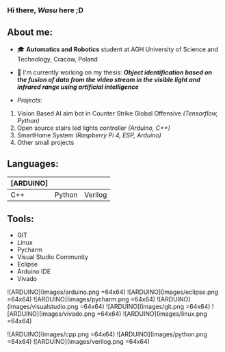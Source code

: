 ### Hi there, *Wasu* here ;D

## About me:
 - 🎓 **Automatics and Robotics** student at AGH University of Science and Technology, Cracow, Poland
 - 📝 I'm currently working on my thesis: 
 ***Object identification based on the fusion of data from the video stream in the visible light and infrared range using artificial intelligence***
 
 - *Projects*:
 1. Vision Based AI aim bot in Counter Strike Global Offensive *(Tensorflow, Python)*
 2. Open source stairs led lights controller *(Arduino, C++)*
 3. SmartHome System *(Raspberry Pi 4, ESP, Arduino)*
 4. Other small projects
 
 ## Languages:
| [ARDUINO]    	|        	|         	|
|-----	|--------	|---------	|
| C++ 	| Python 	| Verilog 	|
 
 ## Tools:
 - GIT
 - Linux
 - Pycharm
 - Visual Studio Community
 - Eclipse
 - Arduino IDE
 - Vivado


![ARDUINO](images/arduino.png =64x64)
![ARDUINO](images/eclipse.png =64x64)
![ARDUINO](images/pycharm.png =64x64)
![ARDUINO](images/visualstudio.png =64x64)
![ARDUINO](images/git.png =64x64)
![ARDUINO](images/vivado.png =64x64)
![ARDUINO](images/linux.png =64x64)

![ARDUINO](images/cpp.png =64x64)
![ARDUINO](images/python.png =64x64)
![ARDUINO](images/verilog.png =64x64)


